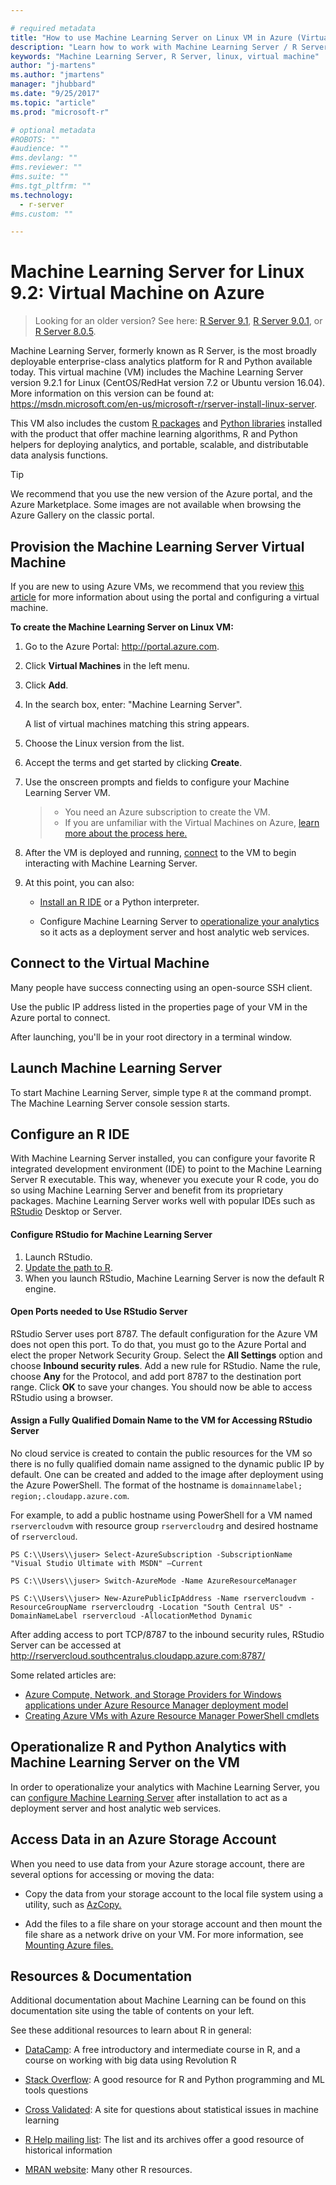 ```yaml
---

# required metadata
title: "How to use Machine Learning Server on Linux VM in Azure (Virtual Machine) - Machine Learning Server | Microsoft Docs"
description: "Learn how to work with Machine Learning Server / R Server on Linux by using a virtual machine in Azure."
keywords: "Machine Learning Server, R Server, linux, virtual machine"
author: "j-martens"
ms.author: "jmartens"
manager: "jhubbard"
ms.date: "9/25/2017"
ms.topic: "article"
ms.prod: "microsoft-r"

# optional metadata
#ROBOTS: ""
#audience: ""
#ms.devlang: ""
#ms.reviewer: ""
#ms.suite: ""
#ms.tgt_pltfrm: ""
ms.technology: 
  - r-server
#ms.custom: ""

---
```


# Machine Learning Server for Linux 9.2:  Virtual Machine on Azure

>Looking for an older version? See here: [R Server 9.1](r-server-vm-azure-linux.md), [ R Server 9.0.1](r-server-vm-azure-linux-9-0-1.md), or [R Server 8.0.5](r-server-vm-azure-linux-8-0-5.md). 

Machine Learning Server, formerly known as R Server, is the most broadly deployable enterprise-class analytics platform for R and Python available today. This virtual machine (VM) includes the Machine Learning Server version 9.2.1 for Linux (CentOS/RedHat version 7.2 or Ubuntu version 16.04). More information on this version can be found at: https://msdn.microsoft.com/en-us/microsoft-r/rserver-install-linux-server. 

This VM also includes the custom [R packages](../r-reference/introducing-r-server-r-package-reference.md) and [Python libraries](../python-reference/introducing-python-package-reference.md) installed with the product that offer machine learning algorithms, R and Python helpers for deploying analytics, and portable, scalable, and distributable data analysis functions.

>[!Tip]
>We recommend that you use the new version of the Azure portal, and the Azure Marketplace. Some images are not available when browsing the Azure Gallery on the classic portal.

## Provision the Machine Learning Server Virtual Machine

If you are new to using Azure VMs, we recommend that you review [this article](https://azure.microsoft.com/en-us/documentation/services/virtual-machines/linux/) for more information about using the portal and configuring a virtual machine.

**To create the Machine Learning Server on Linux VM:**

1. Go to the Azure Portal: http://portal.azure.com.

1. Click **Virtual Machines** in the left menu.

1. Click **Add**.

1. In the search box, enter: "Machine Learning Server".

   A list of virtual machines matching this string appears.

1. Choose the Linux version from the list. 

1. Accept the terms and get started by clicking **Create**. 

1. Use the onscreen prompts and fields to configure your Machine Learning Server VM. 
   >- You need an Azure subscription to create the VM.
   >- If you are unfamiliar with the Virtual Machines on Azure, [learn more about the process here.](https://azure.microsoft.com/en-us/documentation/services/virtual-machines/linux/)

1. After the VM is deployed and running, [connect](#connect) to the VM to begin interacting with Machine Learning Server. 

1. At this point, you can also: 
    + [Install an R IDE](#ride) or a Python interpreter.

    + Configure Machine Learning Server to [operationalize your analytics](#o16n) so it acts as a deployment server and host analytic web services. 

<a name="connect"></a>

## Connect to the Virtual Machine

Many people have success connecting using an open-source SSH client. 

Use the public IP address listed in the properties page of your VM in the Azure portal to connect.

After launching, you'll be in your root directory in a terminal window. 

## Launch Machine Learning Server

To start Machine Learning Server, simple type `R` at the command prompt. The Machine Learning Server console session starts.

<a name="ride"></a>

## Configure an R IDE

With Machine Learning Server installed, you can configure your favorite R integrated development environment (IDE) to point to the Machine Learning Server R executable. This way, whenever you execute your R code, you do so using Machine Learning Server and benefit from its proprietary packages.  Machine Learning Server works well with popular IDEs such as [RStudio](https://www.rstudio.com) Desktop or Server. 

#### Configure RStudio for Machine Learning Server
  1. Launch RStudio.
  1. [Update the path to R](https://support.rstudio.com/hc/en-us/articles/200486138-Using-Different-Versions-of-R).
  1. When you launch RStudio, Machine Learning Server is now the default R engine.

#### Open Ports needed to Use RStudio Server

RStudio Server uses port 8787. The default configuration for the Azure VM does not open this port. To do that, you must go to the Azure Portal and elect the proper Network Security Group. Select the **All Settings** option and choose **Inbound security rules**. Add a new rule for RStudio. Name the rule, choose **Any** for the Protocol, and add port 8787 to the destination port range. Click **OK** to save your changes. You should now be able to access RStudio using a browser.

#### Assign a Fully Qualified Domain Name to the VM for Accessing RStudio Server

No cloud service is created to contain the public resources for the VM so there is no fully qualified domain name assigned to the dynamic public IP by default. One can be created and added to the image after deployment using the Azure PowerShell. The format of the hostname is ````domainnamelabel; region;.cloudapp.azure.com````. 

For example, to add a public hostname using PowerShell for a VM named `rservercloudvm` with resource group `rservercloudrg` and desired hostname of `rservercloud`.

```
PS C:\\Users\\juser> Select-AzureSubscription -SubscriptionName "Visual Studio Ultimate with MSDN" –Current

PS C:\\Users\\juser> Switch-AzureMode -Name AzureResourceManager

PS C:\\Users\\juser> New-AzurePublicIpAddress -Name rservercloudvm -ResourceGroupName rservercloudrg -Location "South Central US" -DomainNameLabel rservercloud -AllocationMethod Dynamic
```

After adding access to port TCP/8787 to the inbound security rules, RStudio Server can be accessed at <http://rservercloud.southcentralus.cloudapp.azure.com:8787/>

Some related articles are:

+ [Azure Compute, Network, and Storage Providers for Windows applications under Azure Resource Manager deployment model](https://azure.microsoft.com/en-gb/documentation/articles/virtual-machines-azurerm-versus-azuresm/)
+ [Creating Azure VMs with Azure Resource Manager PowerShell cmdlets](http://blogs.msdn.com/b/cloud_solution_architect/archive/2015/05/05/creating-azure-vms-with-arm-powershell-cmdlets.aspx)

<a name="o16n"></a>

## Operationalize R and Python Analytics with Machine Learning Server on the VM

In order to operationalize your analytics with Machine Learning Server, you can [configure Machine Learning Server](operationalize-r-server-one-box-config.md) after installation to act as a deployment server and host analytic web services. 


## Access Data in an Azure Storage Account

When you need to use data from your Azure storage account, there are several options for accessing or moving the data:

+ Copy the data from your storage account to the local file system using a utility, such as [AzCopy.](https://azure.microsoft.com/en-us/documentation/articles/storage-use-azcopy/)

+ Add the files to a file share on your storage account and then mount the file share as a network drive on your VM. For more information, see [Mounting Azure files.](https://azure.microsoft.com/en-us/documentation/articles/storage-how-to-use-files-linux/)


## Resources & Documentation

Additional documentation about Machine Learning can be found on this documentation site using the table of contents on your left.

See these additional resources to learn about R in general:
+ [DataCamp](http://www.datacamp.com/): A free introductory and intermediate course in R, and a course on working with big data using Revolution R

+ [Stack Overflow](http://www.stackoverflow.com/): A good resource for R and Python programming and ML tools questions

+ [Cross Validated](https://stats.stackexchange.com/): A site for questions about statistical issues in machine learning

+ [R Help mailing list](https://www.r-project.org/mail.html): The list and its archives offer a good resource of historical information

+ [MRAN website](https://mran.microsoft.com/documents/getting-started/): Many other R resources.